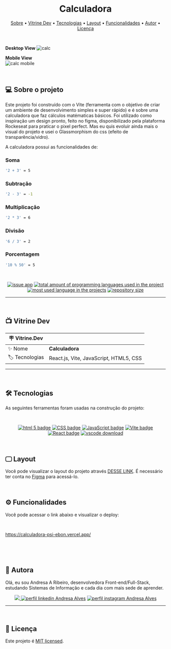 <h1 align="center"> 
	 Calculadora
</h1>

<p align="center">
 <a href="#-sobre-o-projeto">Sobre</a> •
 <a href="#-vitrine-dev">Vitrine Dev</a> •
 <a href="#-tecnologias">Tecnologias</a> •
 <a href="#-layout">Layout</a> •
 <a href="#-funcionalidades">Funcionalidades</a> •
 <a href="#-autor">Autor</a> • 
 <a href="#-licença">Licença</a>
</p>

&nbsp;

**Desktop View**
![calc](https://user-images.githubusercontent.com/94997593/219519129-cd74ba2d-12b1-4337-b8b3-d601523a8553.png)


**Mobile View** <br/>
![calc mobile](https://user-images.githubusercontent.com/94997593/219519167-333ff88d-3b1c-4a28-a2f3-332990affc3f.jpeg)

&nbsp;
<a id="-sobre-o-projeto"></a>

## 💻 Sobre o projeto

Este projeto foi construído com o Vite (ferramenta com o objetivo de criar um ambiente de desenvolvimento simples e super rápido) e é sobre uma calculadora que faz cálculos matématicas básicos. Foi utilizado como inspiração um design pronto, feito no figma, disponibilizado pela plataforma Rockeseat para praticar o pixel perfect. Mas eu quis evoluir ainda mais o visual do projeto e usei o Glassmorphism do css (efeito de transparência/vidro).

A calculadora possui as funcionalidades de:

### Soma

```bash
'2 + 3' = 5
```

### Subtração

```bash
'2 - 3' = -1
```

### Multiplicação

```bash
'2 * 3' = 6
```

### Divisão

```bash
'6 / 3' = 2
```

### Porcentagem

```bash
'10 % 50' = 5
```

&nbsp;

<p align="center">
  <a href="https://github.com/Andresa-Alves-Ribeiro/calculadora/issues"><img src="https://img.shields.io/github/issues/Andresa-Alves-Ribeiro/calculadora" alt="issue app" /></a>
  <a href="https://github.com/Andresa-Alves-Ribeiro/calculadora"><img src="https://img.shields.io/github/languages/count/Andresa-Alves-Ribeiro/calculadora" alt="total amount of programming languages used in the project" /></a>
  <a href="https://github.com/Andresa-Alves-Ribeiro/calculadora"><img src="https://img.shields.io/github/languages/top/Andresa-Alves-Ribeiro/calculadora" alt="most used language in the projects" /></a>
  <a href="https://github.com/Andresa-Alves-Ribeiro/calculadora"><img src="https://img.shields.io/github/repo-size/Andresa-Alves-Ribeiro/calculadora" alt="repository size" /></a>
<p>

---

&nbsp;
<a id="-vitrine-dev"></a>

## 📺 Vitrine Dev

| :placard: Vitrine.Dev |                                        |
| --------------------- | -------------------------------------- |
| :sparkles: Nome       | **Calculadora**                        |
| :label: Tecnologias   | React.js, Vite, JavaScript, HTML5, CSS |

---

&nbsp;
<a id="-tecnologias"></a>

## 🛠 Tecnologias

As seguintes ferramentas foram usadas na construção do projeto:

&nbsp;

<p align="center">
  <a href= "https://html5.org/"><img alt="html 5 badge" src="https://img.shields.io/static/v1?logoWidth=15&logoColor=E34F26&logo=HTML5&label=Markup Language&message=HTML5&color=E34F26"></a>
  <a href= "https://www.w3.org/Style/CSS"><img alt="CSS badge" src="https://img.shields.io/static/v1?logoWidth=15&logoColor=FFC0CB&logo=css3&label=Style&message=CSS&color=FFC0CB"></a>
  <a href= "https://www.javascript.com/"><img alt="JavaScript badge" src="https://img.shields.io/static/v1?logoWidth=15&logoColor=F7DF1E&logo=JavaScript&label=Language&message=JavaScript&color=F7DF1E"></a>
  <a href= "lhttps://vitejs.dev"><img alt="Vite badge" src="https://img.shields.io/static/v1?logoWidth=15&logoColor=3178c6&logo=vite&label=Language&message=Vite&color=3178c6"></a>
  <a href= "https://reactjs.org/"><img alt="React badge" src="https://img.shields.io/static/v1?logoWidth=15&logoColor=61dafb&logo=react&label=Framework&message=ReactJs&color=61dafb"></a>
  <a href= "https://code.visualstudio.com/download"><img alt="vscode download" src="https://img.shields.io/static/v1?logoWidth=15&logoColor=007ACC&logo=Visual Studio Code&label=IDE&message=Visual Studio Code&color=007ACC"></a>
</p>

&nbsp;
<a id="-layout"></a>

## 🖵 Layout

Você pode visualizar o layout do projeto através [DESSE LINK](https://www.figma.com/file/oWw1C1wvWc5eNpqyoiNjiA/%23boraCodar---Desafio-5-(Community)?node-id=0%3A1&t=TV0pIbCH1hrnX5lO-0). É necessário ter conta no [Figma](https://figma.com) para acessá-lo.

&nbsp;
<a id="-funcionalidades"></a>

## ⚙️ Funcionalidades

Você pode acessar o link abaixo e visualizar o deploy:

&nbsp;

https://calculadora-psi-ebon.vercel.app/

&nbsp;

&nbsp;
<a id="-autor"></a>

## 👩 Autora

Olá, eu sou Andresa A Ribeiro, desenvolvedora Front-end/Full-Stack, estudando Sistemas de Informação e cada dia com mais sede de aprender.

<p align="center">
  <a href="mailto:andresa_15ga@hotmail.com"><img src="https://img.shields.io/static/v1?logoWidth=15&logoColor=ff69b4&logo=gmail&label=Outlook&message=andresa_15ga@hotmail.com&color=ff69b4" target="_blank">
  <a href= "https://www.linkedin.com/in/andresa-alves-ribeiro/"><img alt="perfil linkedin Andresa Alves" src="https://img.shields.io/static/v1?logoWidth=15&logoColor=0A66C2&logo=LinkedIn&label=LinkedIn&message=andresa-alves-ribeiro&color=0A66C2"></a>
  <a href= "https://www.instagram.com/dresa.alves/"><img alt="perfil instagram Andresa Alves" src="https://img.shields.io/static/v1?logoWidth=15&logoColor=E4405F&logo=Instagram&label=Instagram&message=@dresa.alves&color=E4405F"></a>
</p>

---

&nbsp;
<a id="-licença"></a>

## 📝 Licença

Este projeto é [MIT licensed](./LICENSE).

